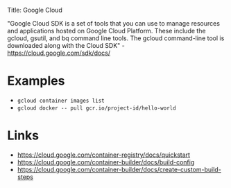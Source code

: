 Title: Google Cloud

"Google Cloud SDK is a set of tools that you can use to manage resources and applications hosted on Google Cloud Platform. These include the gcloud, gsutil, and bq command line tools. The gcloud command-line tool is downloaded along with the Cloud SDK" - <https://cloud.google.com/sdk/docs/>

# Examples

- `gcloud container images list`
- `gcloud docker -- pull gcr.io/project-id/hello-world`

# Links

- <https://cloud.google.com/container-registry/docs/quickstart>
- <https://cloud.google.com/container-builder/docs/build-config>
- <https://cloud.google.com/container-builder/docs/create-custom-build-steps>
